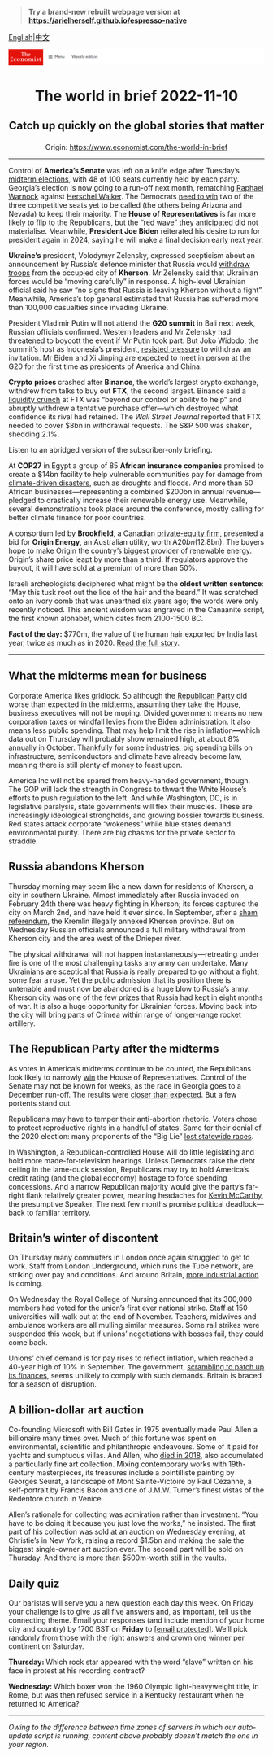 > **Try a brand-new rebuilt webpage version at https://arielherself.github.io/espresso-native**

[English](https://github.com/arielherself/espresso/blob/main/README.md)|[中文](https://github-com.translate.goog/arielherself/espresso/blob/main/README.md?_x_tr_sl=en&_x_tr_tl=zh-CN&_x_tr_hl=zh-CN&_x_tr_pto=wapp)



![The Economist](menubar.png)

# <p align="center">The world in brief 2022-11-10</p>

## <p align="center">Catch up quickly on the global stories that matter</p>

<p align="center">Origin: <a href="https://www.economist.com/the-world-in-brief">https://www.economist.com/the-world-in-brief</a><hr>

Control of <strong>America’s Senate</strong> was left on a knife edge after Tuesday’s [midterm elections](https://www.economist.com/united-states/2022/11/09/the-democrats-have-done-better-than-expected), with 48 of 100 seats currently held by each party. Georgia’s election is now going to a run-off next month, rematching [Raphael Warnock](https://www.economist.com/united-states/2022/10/13/georgias-races-suggest-good-candidates-can-beat-partisan-reflexes) against [Herschel Walker](https://www.economist.com/the-economist-explains/2022/10/14/who-is-herschel-walker). The Democrats [need to win](https://www.economist.com/united-states/2022/11/09/the-democrats-have-done-better-than-expected) two of the three competitive seats yet to be called (the others being Arizona and Nevada) to keep their majority. The <strong>House of Representatives</strong> is far more likely to flip to the Republicans, but the [“red wave”](https://www.economist.com/united-states/2022/11/07/why-a-republican-ripple-is-more-likely-than-a-red-wave) they anticipated did not materialise. Meanwhile, <strong>President Joe Biden</strong> reiterated his desire to run for president again in 2024, saying he will make a final decision early next year.

<strong>Ukraine’s</strong> president, Volodymyr Zelensky, expressed scepticism about an announcement by Russia’s defence minister that Russia would [withdraw troops](https://www.economist.com/europe/2022/11/09/russia-says-it-is-abandoning-the-ukrainian-city-of-kherson) from the occupied city of <strong>Kherson</strong>. Mr Zelensky said that Ukrainian forces would be “moving carefully” in response. A high-level Ukrainian official said he saw “no signs that Russia is leaving Kherson without a fight”. Meanwhile, America’s top general estimated that Russia has suffered more than 100,000 casualties since invading Ukraine.

President Vladimir Putin will not attend the <strong>G20</strong> <strong>summit</strong> in Bali next week, Russian officials confirmed. Western leaders and Mr Zelensky had threatened to boycott the event if Mr Putin took part. But Joko Widodo, the summit’s host as Indonesia’s president, [resisted pressure](https://www.economist.com/asia/2022/04/23/interests-not-values-underpin-asias-ambivalence-about-russia) to withdraw an invitation. Mr Biden and Xi Jinping are expected to meet in person at the G20 for the first time as presidents of America and China.

<strong>Crypto</strong> <strong>prices </strong>crashed after <strong>Binance</strong>, the world’s largest crypto exchange, withdrew from talks to buy out <strong>FTX</strong>, the second largest. Binance said a [liquidity crunch](https://www.economist.com/finance-and-economics/2022/11/09/the-spectacular-fall-of-ftx-and-sam-bankman-fried) at FTX was “beyond our control or ability to help” and abruptly withdrew a tentative purchase offer—which destroyed what confidence its rival had retained. The <em>Wall Street Journal</em> reported that FTX needed to cover $8bn in withdrawal requests. The S&amp;P 500 was shaken, shedding 2.1%.

Listen to an abridged version of the subscriber-only briefing.

At <strong>COP27</strong> in Egypt a group of 85 <strong>African insurance companies</strong> promised to create a $14bn facility to help vulnerable communities pay for damage from [climate-driven disasters](https://www.economist.com/science-and-technology/2022/09/05/heatwaves-and-floods-around-the-world-may-be-a-taste-of-years-to-come), such as droughts and floods. And more than 50 African businesses—representing a combined $200bn in annual revenue—pledged to drastically increase their renewable energy use. Meanwhile, several demonstrations took place around the conference, mostly calling for better climate finance for poor countries.

A consortium led by <strong>Brookfield</strong>, a Canadian [private-equity firm](https://www.economist.com/finance-and-economics/2019/08/29/how-a-canadian-firm-has-taken-on-wall-streets-private-equity-titans), presented a bid for <strong>Origin Energy</strong>, an Australian utility, worth A$20bn ($12.8bn). The buyers hope to make Origin the country’s biggest provider of renewable energy. Origin’s share price leapt by more than a third. If regulators approve the buyout, it will have sold at a premium of more than 50%.

Israeli archeologists deciphered what might be the <strong>oldest written sentence</strong>: “May this tusk root out the lice of the hair and the beard.” It was scratched onto an ivory comb that was unearthed six years ago; the words were only recently noticed. This ancient wisdom was engraved in the Canaanite script, the first known alphabet, which dates from 2100-1500 BC.

<strong>Fact of the day: </strong>$770m, the value of the human hair exported by India last year, twice as much as in 2020. [Read the full story](https://www.economist.com/asia/2022/11/03/indias-hair-industry-is-in-a-tangle).

----------

## What the midterms mean for business

Corporate America likes gridlock. So although the[ Republican Party](https://www.economist.com/business/2022/08/15/republicans-are-falling-out-of-love-with-america-inc) did worse than expected in the midterms, assuming they take the House, business executives will not be moping. Divided government means no new corporation taxes or windfall levies from the Biden administration. It also means less public spending. That may help limit the rise in inflation<strong>—</strong>which data out on Thursday will probably show remained high, at about 8% annually in October. Thankfully for some industries, big spending bills on infrastructure, semiconductors and climate have already become law, meaning there is still plenty of money to feast upon.

America Inc will not be spared from heavy-handed government, though. The GOP will lack the strength in Congress to thwart the White House’s efforts to push regulation to the left. And while Washington, DC, is in legislative paralysis, state governments will flex their muscles. These are increasingly ideological strongholds, and growing bossier towards business. Red states attack corporate “wokeness” while blue states demand environmental purity. There are big chasms for the private sector to straddle.

## Russia abandons Kherson

Thursday morning may seem like a new dawn for residents of Kherson, a city in southern Ukraine. Almost immediately after Russia invaded on February 24th there was heavy fighting in Kherson; its forces captured the city on March 2nd, and have held it ever since. In September, after a [sham referendum](https://www.economist.com/europe/2022/09/27/vladimir-putin-stages-four-fake-referendums-in-occupied-ukraine), the Kremlin illegally annexed Kherson province. But on Wednesday Russian officials announced a full military withdrawal from Kherson city and the area west of the Dnieper river.

The physical withdrawal will not happen instantaneously—retreating under fire is one of the most challenging tasks any army can undertake. Many Ukrainians are sceptical that Russia is really prepared to go without a fight; some fear a ruse. Yet the public admission that its position there is untenable and must now be abandoned is a huge blow to Russia’s army. Kherson city was one of the few prizes that Russia had kept in eight months of war. It is also a huge opportunity for Ukrainian forces. Moving back into the city will bring parts of Crimea within range of longer-range rocket artillery.

## The Republican Party after the midterms

As votes in America’s midterms continue to be counted, the Republicans look likely to narrowly [win](https://www.economist.com/podcasts/2022/09/30/what-would-republicans-do-with-a-majority-in-the-house-of-representatives) the House of Representatives. Control of the Senate may not be known for weeks, as the race in Georgia goes to a December run-off. The results were [closer than expected](https://www.economist.com/united-states/2022/11/09/the-democrats-have-done-better-than-expected). But a few portents stand out.

Republicans may have to temper their anti-abortion rhetoric. Voters chose to protect reproductive rights in a handful of states. Same for their denial of the 2020 election: many proponents of the “Big Lie” [lost statewide races](https://www.economist.com/united-states/2022/11/09/many-republican-election-deniers-lost-their-statewide-races). 

In Washington, a Republican-controlled House will do little legislating and hold more made-for-television hearings. Unless Democrats raise the debt ceiling in the lame-duck session, Republicans may try to hold America’s credit rating (and the global economy) hostage to force spending concessions. And a narrow Republican majority would give the party’s far-right flank relatively greater power, meaning headaches for [Kevin McCarthy](https://www.economist.com/united-states/kevin-mccarthys-accidental-truthfulness/21808964), the presumptive Speaker. The next few months promise political deadlock—back to familiar territory.

## Britain’s winter of discontent

On Thursday many commuters in London once again struggled to get to work. Staff from London Underground, which runs the Tube network, are striking over pay and conditions. And around Britain, [more industrial action](https://www.economist.com/britain/2022/11/03/britain-faces-a-wave-of-industrial-action-this-winter) is coming. 

On Wednesday the Royal College of Nursing announced that its 300,000 members had voted for the union’s first ever national strike. Staff at 150 universities will walk out at the end of November. Teachers, midwives and ambulance workers are all mulling similar measures. Some rail strikes were suspended this week, but if unions’ negotiations with bosses fail, they could come back. 

Unions’ chief demand is for pay rises to reflect inflation, which reached a 40-year high of 10% in September. The government, [scrambling to patch up its finances](https://www.economist.com/britain/2022/10/27/rishi-sunak-britains-new-prime-minister-starts-on-the-defensive), seems unlikely to comply with such demands. Britain is braced for a season of disruption.

## A billion-dollar art auction

Co-founding Microsoft with Bill Gates in 1975 eventually made Paul Allen a billionaire many times over. Much of this fortune was spent on environmental, scientific and philanthropic endeavours. Some of it paid for yachts and sumptuous villas. And Allen, who [died in 2018](https://www.economist.com/business/2018/10/18/paul-allen-leaves-a-lasting-legacy-both-at-microsoft-and-in-seattle), also accumulated a particularly fine art collection. Mixing contemporary works with 19th-century masterpieces, its treasures include a pointilliste painting by Georges Seurat, a landscape of Mont Sainte-Victoire by Paul Cézanne, a self-portrait by Francis Bacon and one of J.M.W. Turner’s finest vistas of the Redentore church in Venice. 

Allen’s rationale for collecting was admiration rather than investment. “You have to be doing it because you just love the works,” he insisted. The first part of his collection was sold at an auction on Wednesday evening, at Christie’s in New York, raising a record $1.5bn and making the sale the biggest single-owner art auction ever. The second part will be sold on Thursday. And there is more than $500m-worth still in the vaults.

## Daily quiz

Our baristas will serve you a new question each day this week. On Friday your challenge is to give us all five answers and, as important, tell us the connecting theme. Email your responses (and include mention of your home city and country) by 1700 BST on <strong>Friday</strong> to [<span class="__cf_email__" data-cfemail="5f0e2a36251a2c2f2d3a2c2c301f3a3c30313032362c2b713c3032">[email&#160;protected]</span>](https://mail.google.com/mail/?view=cm&amp;fs=1&amp;tf=1&amp;to=QuizEspresso@economist.com). We’ll pick randomly from those with the right answers and crown one winner per continent on Saturday.

<strong>Thursday: </strong>Which rock star appeared with the word “slave” written on his face in protest at his recording contract?

<strong>Wednesday: </strong>Which boxer won the 1960 Olympic light-heavyweight title, in Rome, but was then refused service in a Kentucky restaurant when he returned to America?

----------

*Owing to the difference between time zones of servers in which our auto-update script is running, content above probably doesn't match the one in your region.*
